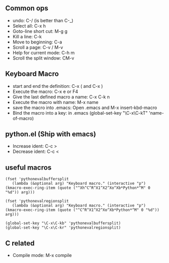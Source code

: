 ## Common ops
* undo: C-/ (is better than C-_)
* Select all: C-x h
* Goto-line short cut: M-g g
* Kill a line: C-k
* Move to beginning: C-a
* Scroll a page: C-v / M-v
* Help for current mode: C-h m
* Scroll the split window: CM-v

## Keyboard Macro

* start and end the definition: C-x ( and C-x )
* Execute the macro: C-x e or F4
* Give the last defined macro a name: C-x C-k n
* Execute the macro with name: M-x name
* save the macro into .emacs: Open .emacs and M-x insert-kbd-macro
* Bind the macro into a key: in .emacs (global-set-key "\C-x\C-kT" 'name-of-macro)

## python.el (Ship with emacs)
* Increase ident: C-c >
* Decrease ident: C-c <

## useful macros

```{elisp}
(fset 'pythonevalbuffersplit
   (lambda (&optional arg) "Keyboard macro." (interactive "p") (kmacro-exec-ring-item (quote ("^Xh^C^R^X1^X2^Xo^Xb*Python*^M" 0 "%d")) arg)))

(fset 'pythonevalregionsplit
   (lambda (&optional arg) "Keyboard macro." (interactive "p") (kmacro-exec-ring-item (quote ("^C^R^X1^X2^Xo^Xb*Python*^M" 0 "%d")) arg)))

(global-set-key "\C-x\C-kb" 'pythonevalbuffersplit)
(global-set-key "\C-x\C-kr" 'pythonevalregionsplit)                     
```

## C related
* Compile mode: M-x compile
